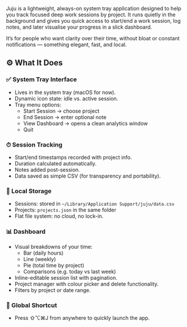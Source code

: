Juju is a lightweight, always-on system tray application designed to help you track focused deep work sessions by project. It runs quietly in the background and gives you quick access to start/end a work session, log notes, and later visualise your progress in a slick dashboard.

It’s for people who want clarity over their time, without bloat or constant notifications — something elegant, fast, and local.

## ⚙️ What It Does

### ✅ System Tray Interface
- Lives in the system tray (macOS for now).
- Dynamic icon state: idle vs. active session.
- Tray menu options:
    - Start Session → choose project
    - End Session → enter optional note
    - View Dashboard → opens a clean analytics window
    - Quit

### ⏱ Session Tracking
- Start/end timestamps recorded with project info.
- Duration calculated automatically.
- Notes added post-session.
- Data saved as simple CSV (for transparency and portability).

### 📁 Local Storage
- Sessions: stored in `~/Library/Application Support/juju/data.csv`
- Projects: `projects.json` in the same folder
- Flat file system: no cloud, no lock-in.

### 📊 Dashboard
- Visual breakdowns of your time:
    - Bar (daily hours)
    - Line (weekly)
    - Pie (total time by project)
    - Comparisons (e.g. today vs last week)
- Inline-editable session list with pagination.
- Project manager with colour picker and delete functionality.
- Filters by project or date range.

### 🔑 Global Shortcut
- Press ⇧⌥⌘J from anywhere to quickly launch the app.